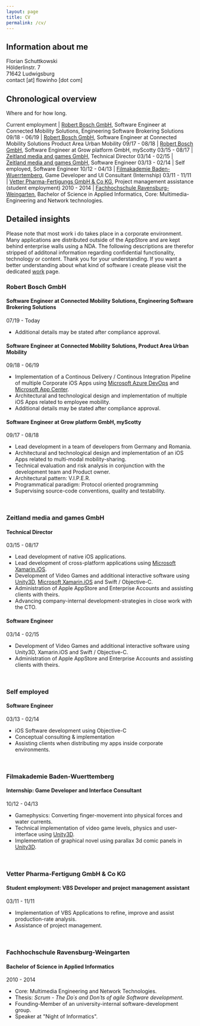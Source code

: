 ```yaml
---
layout: page
title: CV
permalink: /cv/
---
```


## Information about me

Florian Schuttkowski  
Hölderlinstr. 7  
71642 Ludwigsburg  
contact [at] flowinho [dot com]

## Chronological overview

Where and for how long.

Current employment | [Robert Bosch GmbH](https://www.bosch.de/), Software Engineer at Connected Mobility Solutions, Engineering Software Brokering Solutions
09/18 - 06/19 | [Robert Bosch GmbH](https://www.bosch.de/), Software Engineer at Connected Mobility Solutions Product Area Urban Mobility
09/17 - 08/18 | [Robert Bosch GmbH](https://www.bosch.de/), Software Engineer at Grow platform GmbH, myScotty
03/15 - 08/17 | [Zeitland media and games GmbH](https://zeitland.com/), Technical Director
03/14 - 02/15 | [Zeitland media and games GmbH](https://zeitland.com/), Software Engineer
03/13 - 02/14 | Self employed, Software Engineer
10/12 - 04/13 | [Filmakademie Baden-Wuerrtemberg](https://www.filmakademie.de/), Game Developer and UI Consultant (Internship)
03/11 - 11/11 | [Vetter Pharma-Fertigungs GmbH & Co KG](https://www.vetter-pharma.com/de), Project management assistance (student employment)
2010 - 2014 | [Fachhochschule Ravensburg-Weingarten](https://www.hs-weingarten.de/web/willkommen/startseite), Bachelor of Science in Applied Informatics, Core: Multimedia-Engineering and Network technologies.

## Detailed insights

<div class="note">
    <span>
    Please note that most work i do takes place in a corporate environment. Many applications are distributed outside of the AppStore and are kept behind enterprise walls using a NDA. The following descriptions are therefor stripped of additonal information regarding confidential functionality, technology or content. Thank you for your understanding. If you want a better understanding about what kind of software i create please visit the dedicated <a href="{{ "/work" | relative_url }}">work</a> page.
    </span>
</div>

### Robert Bosch GmbH

#### Software Engineer at Connected Mobility Solutions, Engineering Software Brokering Solutions

07/19 - Today

- Additional details may be stated after compliance approval.

#### Software Engineer at Connected Mobility Solutions, Product Area Urban Mobility

09/18 - 06/19

- Implementation of a Continous Delivery / Continous Integration Pipeline of multiple Corporate iOS Apps using [Microsoft Azure DevOps](https://azure.microsoft.com/en-in/services/devops/) and [Microsoft App Center](https://appcenter.ms/).
- Architectural and technological design and implementation of multiple iOS Apps related to employee mobility.
- Additional details may be stated after compliance approval.

#### Software Engineer at Grow platform GmbH, myScotty

09/17 - 08/18

- Lead development in a team of developers from Germany and Romania.
- Architectural and technological design and implementation of an iOS Apps related to multi-modal mobility-sharing.
- Technical evaluation and risk analysis in conjunction with the development team and Product owner.
- Architectural pattern: V.I.P.E.R.
- Programmatical paradigm: Protocol oriented programming
- Supervising source-code conventions, quality and testability.

<br />

### Zeitland media and games GmbH

#### Technical Director

03/15 - 08/17

- Lead development of native iOS applications.
- Lead development of cross-platform applications using [Microsoft Xamarin.iOS](https://visualstudio.microsoft.com/xamarin/).
- Development of Video Games and additional interactive software using [Unity3D](https://unity.com/), [Microsoft Xamarin.iOS](https://visualstudio.microsoft.com/xamarin/) and Swift / Objective-C.
- Administration of Apple AppStore and Enterprise Accounts and assisting clients with theirs.
- Advancing company-internal development-strategies in close work with the CTO.

#### Software Engineer

03/14 - 02/15

- Development of Video Games and additional interactive software using Unity3D, Xamarin.iOS and Swift / Objective-C.
- Administration of Apple AppStore and Enterprise Accounts and assisting clients with theirs.

<br />

### Self employed

#### Software Engineer

03/13 - 02/14

- iOS Software development using Objective-C
- Conceptual consulting & implementation
- Assisting clients when distributing my apps inside corporate environments.

<br />

### Filmakademie Baden-Wuerttemberg

#### Internship: Game Developer and Interface Consultant

10/12 - 04/13

- Gamephysics: Converting finger-movement into physical forces and water currents.
- Technical implementation of video game levels, physics and user-interface using [Unity3D](https://unity.com).
- Implementation of graphical novel using parallax 3d comic panels in [Unity3D](https://unity.com).

<br />

### Vetter Pharma-Fertigung GmbH & Co KG

#### Student employment: VBS Developer and project management assistant

03/11 - 11/11

- Implementation of VBS Applications to refine, improve and assist production-rate analysis.
- Assistance of project management.

<br />

### Fachhochschule Ravensburg-Weingarten

#### Bachelor of Science in Applied Informatics

2010 - 2014

- Core: Multimedia Engineering and Network Technologies.
- Thesis: _Scrum - The Do´s and Don´ts of agile Software development_.
- Founding-Member of an university-internal software-development group.
- Speaker at "Night of Informatics".
